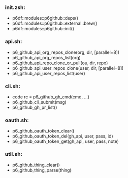 ### init.zsh:
- p6df::modules::p6github::deps()
- p6df::modules::p6github::external::brew()
- p6df::modules::p6github::init()

### api.sh:
- p6_github_api_org_repos_clone(org, dir, [parallel=8])
- p6_github_api_org_repos_list(org)
- p6_github_api_repo_clone_or_pull(ou, dir, repo)
- p6_github_api_user_repos_clone(user, dir, [parallel=8])
- p6_github_api_user_repos_list(user)

### cli.sh:
- code rc = p6_github_gh_cmd(cmd, ...)
- p6_github_cli_submit(msg)
- p6_github_gh_pr_list()

### oauth.sh:
- p6_github_oauth_token_clear()
- p6_github_oauth_token_del(gh_api, user, pass, id)
- p6_github_oauth_token_get(gh_api, user, pass, note)

### util.sh:
- p6_github_thing_clear()
- p6_github_thing_parse(thing)

